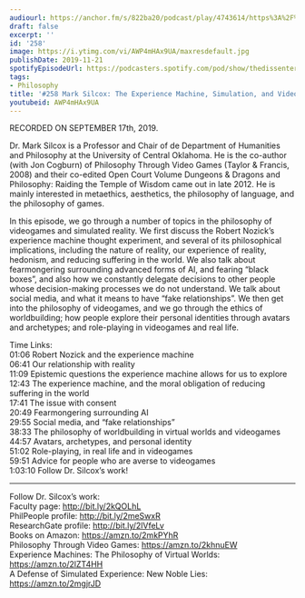 ```yaml
---
audiourl: https://anchor.fm/s/822ba20/podcast/play/4743614/https%3A%2F%2Fd3ctxlq1ktw2nl.cloudfront.net%2Fproduction%2F2019-8-20%2F24382446-44100-2-f0fa646f2d22c.m4a
draft: false
excerpt: ''
id: '258'
image: https://i.ytimg.com/vi/AWP4mHAx9UA/maxresdefault.jpg
publishDate: 2019-11-21
spotifyEpisodeUrl: https://podcasters.spotify.com/pod/show/thedissenter/episodes/258-Mark-Silcox-The-Experience-Machine--Simulation--And-Videogames-e5f8vu
tags:
- Philosophy
title: '#258 Mark Silcox: The Experience Machine, Simulation, and Videogames'
youtubeid: AWP4mHAx9UA
---
```

<div class="timelinks">

RECORDED ON SEPTEMBER 17th, 2019.

Dr. Mark Silcox is a Professor and Chair of de Department of Humanities and Philosophy at the University of Central Oklahoma. He is the co-author (with Jon Cogburn) of Philosophy Through Video Games (Taylor & Francis, 2008) and their co-edited Open Court Volume Dungeons & Dragons and Philosophy: Raiding the Temple of Wisdom came out in late 2012. He is mainly interested in metaethics, aesthetics, the philosophy of language, and the philosophy of games.

In this episode, we go through a number of topics in the philosophy of videogames and simulated reality. We first discuss the Robert Nozick’s experience machine thought experiment, and several of its philosophical implications, including the nature of reality, our experience of reality, hedonism, and reducing suffering in the world. We also talk about fearmongering surrounding advanced forms of AI, and fearing “black boxes”, and also how we constantly delegate decisions to other people whose decision-making processes we do not understand. We talk about social media, and what it means to have “fake relationships”. We then get into the philosophy of videogames, and we go through the ethics of worldbuilding; how people explore their personal identities through avatars and archetypes; and role-playing in videogames and real life.

Time Links:  
<time>01:06</time> Robert Nozick and the experience machine  
<time>06:41</time> Our relationship with reality  
<time>11:09</time> Epistemic questions the experience machine allows for us to explore  
<time>12:43</time> The experience machine, and the moral obligation of reducing suffering in the world  
<time>17:41</time> The issue with consent  
<time>20:49</time> Fearmongering surrounding AI  
<time>29:55</time> Social media, and “fake relationships”  
<time>38:33</time> The philosophy of worldbuilding in virtual worlds and videogames  
<time>44:57</time> Avatars, archetypes, and personal identity  
<time>51:02</time> Role-playing, in real life and in videogames  
<time>59:51</time> Advice for people who are averse to videogames  
<time>1:03:10</time> Follow Dr. Silcox’s work!

---

Follow Dr. Silcox’s work:  
Faculty page: http://bit.ly/2kQOLhL  
PhilPeople profile: http://bit.ly/2meSwxR  
ResearchGate profile: http://bit.ly/2lVfeLv  
Books on Amazon: https://amzn.to/2mkPYhR  
Philosophy Through Video Games: https://amzn.to/2khnuEW  
Experience Machines: The Philosophy of Virtual Worlds: https://amzn.to/2lZT4HH  
A Defense of Simulated Experience: New Noble Lies: https://amzn.to/2mgjrJD
</div>

